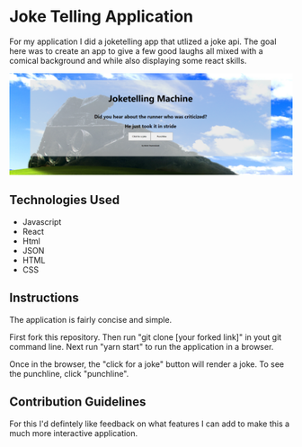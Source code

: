# Joke Telling Application

For my application I did a joketelling app that utlized a joke api. The goal here was to create an app to give a few good laughs all mixed with a comical background and while also displaying some react skills. 

<img src="joketeller.PNG">


## Technologies Used

- Javascript
- React
- Html
- JSON
- HTML
- CSS

## Instructions

The application is fairly concise and simple.

First fork this repository. 
Then run "git clone [your forked link]" in yout git command line.
Next run "yarn start" to run the application in a browser.

Once in the browser, the "click for a joke" button will render a joke. To see the punchline, click "punchline".

## Contribution Guidelines

For this I'd defintely like feedback on what features I can add to make this a much more interactive application. 